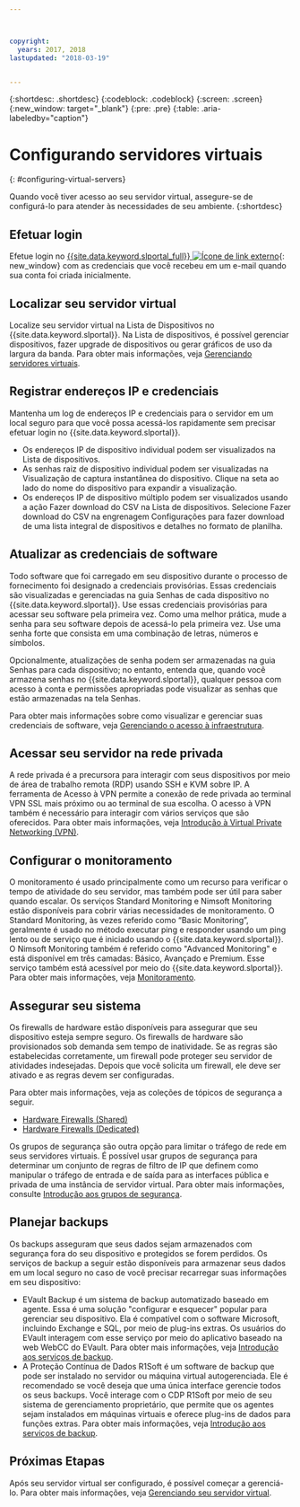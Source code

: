```yaml
---



copyright:
  years: 2017, 2018
lastupdated: "2018-03-19"


---
```


{:shortdesc: .shortdesc}
{:codeblock: .codeblock}
{:screen: .screen}
{:new_window: target="_blank"}
{:pre: .pre}
{:table: .aria-labeledby="caption"}


# Configurando servidores virtuais
{: #configuring-virtual-servers}

Quando você tiver acesso ao seu servidor virtual, assegure-se de configurá-lo para atender às necessidades de seu ambiente.
{:shortdesc}

## Efetuar login 
Efetue login no [{{site.data.keyword.slportal_full}} ![Ícone de link externo](../icons/launch-glyph.svg "Ícone de link externo")](https://control.softlayer.com/){: new_window} com as credenciais que você recebeu em um e-mail quando sua conta foi criada inicialmente.

## Localizar seu servidor virtual
Localize seu servidor virtual na Lista de Dispositivos no {{site.data.keyword.slportal}}. Na Lista de dispositivos, é possível gerenciar dispositivos, fazer upgrade de dispositivos ou gerar gráficos de uso da largura da banda. Para obter mais informações, veja [Gerenciando servidores virtuais](../vsi/vsi_managing.html).

## Registrar endereços IP e credenciais
Mantenha um log de endereços IP e credenciais para o servidor em um local seguro para que você possa acessá-los rapidamente sem precisar efetuar login no {{site.data.keyword.slportal}}. 
- Os endereços IP de dispositivo individual podem ser visualizados na Lista de dispositivos.
- As senhas raiz de dispositivo individual podem ser visualizadas na Visualização de captura instantânea do dispositivo. Clique na seta ao lado do nome do dispositivo para expandir a visualização.
- Os endereços IP de dispositivo múltiplo podem ser visualizados usando a ação Fazer download do CSV na Lista de dispositivos. Selecione Fazer download do CSV na engrenagem Configurações para fazer download de uma lista integral de dispositivos e detalhes no formato de planilha.

## Atualizar as credenciais de software
Todo software que foi carregado em seu dispositivo durante o processo de fornecimento foi designado a credenciais provisórias. Essas credenciais são visualizadas e gerenciadas na guia Senhas de cada dispositivo no {{site.data.keyword.slportal}}. Use essas credenciais provisórias para acessar seu software pela primeira vez. Como uma melhor prática, mude a senha para seu software depois de acessá-lo pela primeira vez. Use uma senha forte que consista em uma combinação de letras, números e símbolos.

Opcionalmente, atualizações de senha podem ser armazenadas na guia Senhas para cada dispositivo; no entanto, entenda que, quando você armazena senhas no {{site.data.keyword.slportal}}, qualquer pessoa com acesso à conta e permissões apropriadas pode visualizar as senhas que estão armazenadas na tela Senhas.

Para obter mais informações sobre como visualizar e gerenciar suas credenciais de software, veja [Gerenciando o acesso à infraestrutura](../iam/mnginfra.html).

## Acessar seu servidor na rede privada
A rede privada é a precursora para interagir com seus dispositivos por meio de área de trabalho remota (RDP) usando SSH e KVM sobre IP. A ferramenta de Acesso à VPN permite a conexão de rede privada ao terminal VPN SSL mais próximo ou ao terminal de sua escolha. O acesso à VPN também é necessário para interagir com vários serviços que são oferecidos. Para obter mais informações, veja [Introdução à Virtual Private Networking (VPN)](../infrastructure/iaas-vpn/getting-started.html).

## Configurar o monitoramento
O monitoramento é usado principalmente como um recurso para verificar o tempo de atividade do seu servidor, mas também pode ser útil para saber quando escalar. Os serviços Standard Monitoring e Nimsoft Monitoring estão disponíveis para cobrir várias necessidades de monitoramento. O Standard Monitoring, às vezes referido como “Basic Monitoring”, geralmente é usado no método executar ping e responder usando um ping lento ou de serviço que é iniciado usando o {{site.data.keyword.slportal}}. O Nimsoft Monitoring também é referido como "Advanced Monitoring" e está disponível em três camadas: Básico, Avançado e Premium. Esse serviço também está acessível por meio do {{site.data.keyword.slportal}}. Para obter mais informações, veja [Monitoramento](../infrastructure/SLmonitoring/monitoring_index.html).

## Assegurar seu sistema
Os firewalls de hardware estão disponíveis para assegurar que seu dispositivo esteja sempre seguro. Os firewalls de hardware são provisionados sob demanda sem tempo de inatividade. Se as regras são estabelecidas corretamente, um firewall pode proteger seu servidor de atividades indesejadas. Depois que você solicita um firewall, ele deve ser ativado e as regras devem ser configuradas.

Para obter mais informações, veja as coleções de tópicos de segurança a seguir.

* [Hardware Firewalls (Shared)](../infrastructure/hardware-firewall-shared/getting-started.html)
* [Hardware Firewalls (Dedicated)](../infrastructure/hardware-firewall-dedicated/getting-started.html)

Os grupos de segurança são outra opção para limitar o tráfego de rede em seus servidores virtuais. É possível usar grupos de segurança para determinar um conjunto de regras de filtro de IP que definem como manipular o tráfego de entrada e de saída para as interfaces pública e privada de uma instância de servidor virtual. Para obter mais informações, consulte [Introdução aos grupos de segurança](/docs/infrastructure/security-groups/sg_index.html).

## Planejar backups 
Os backups asseguram que seus dados sejam armazenados com segurança fora do seu dispositivo e protegidos se forem perdidos. Os serviços de backup a seguir estão disponíveis para armazenar seus dados em um local seguro no caso de você precisar recarregar suas informações em seu dispositivo:
- EVault Backup é um sistema de backup automatizado baseado em agente. Essa é uma solução "configurar e esquecer" popular para gerenciar seu dispositivo. Ela é compatível com o software Microsoft, incluindo Exchange e SQL, por meio de plug-ins extras. Os usuários do EVault interagem com esse serviço por meio do aplicativo baseado na web WebCC do EVault. Para obter mais informações, veja [Introdução aos serviços de backup](../infrastructure/Backup/index.html).
- A Proteção Contínua de Dados R1Soft é um software de backup que pode ser instalado no servidor ou máquina virtual autogerenciada. Ele é recomendado se você deseja que uma única interface gerencie todos os seus backups. Você interage com o CDP R1Soft por meio de seu sistema de gerenciamento proprietário, que permite que os agentes sejam instalados em máquinas virtuais e oferece plug-ins de dados para funções extras. Para obter mais informações, veja [Introdução aos serviços de backup](../infrastructure/Backup/index.html).

## Próximas Etapas
Após seu servidor virtual ser configurado, é possível começar a gerenciá-lo. Para obter mais informações, veja [Gerenciando seu servidor virtual](../vsi/vsi_managing.html).



